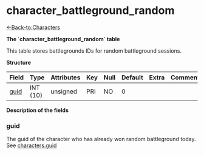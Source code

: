 # character\_battleground\_random

[<-Back-to:Characters](database-characters.md)

**The \`character\_battleground\_random\` table**

This table stores battlegrounds IDs for random battleground sessions.

**Structure**

| Field     | Type     | Attributes | Key | Null | Default | Extra | Comment |
|-----------|----------|------------|-----|------|---------|-------|---------|
| [guid][1] | INT (10) | unsigned   | PRI | NO   | 0       |       |         |

[1]: #guid

**Description of the fields**

### guid

The guid of the character who has already won random battleground today. See [characters.guid](2129969.html#characters(table)-guid)
